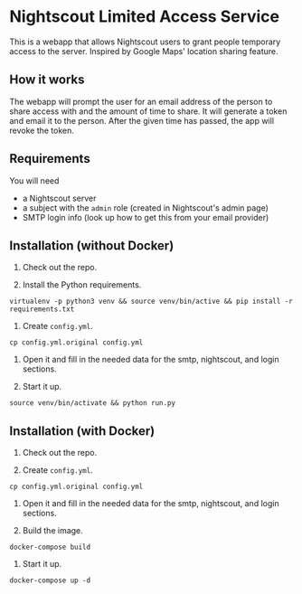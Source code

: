 # Nightscout Limited Access Service

This is a webapp that allows Nightscout users to grant people temporary access to the server. Inspired by Google Maps' location sharing feature.

## How it works

The webapp will prompt the user for an email address of the person to share access with and the amount of time to share. It will generate a token and email it to the person. After the given time has passed, the app will revoke the token.

## Requirements

You will need
- a Nightscout server
- a subject with the `admin` role (created in Nightscout's admin page)
- SMTP login info (look up how to get this from your email provider)

## Installation (without Docker)

1. Check out the repo.

1. Install the Python requirements.

  `virtualenv -p python3 venv && source venv/bin/active && pip install -r requirements.txt`

1. Create `config.yml`.

  `cp config.yml.original config.yml`

1. Open it and fill in the needed data for the smtp, nightscout, and login sections.

1. Start it up.

  `source venv/bin/activate && python run.py`

## Installation (with Docker)

1. Check out the repo.

1. Create `config.yml`.

  `cp config.yml.original config.yml`

1. Open it and fill in the needed data for the smtp, nightscout, and login sections.

1. Build the image.

  `docker-compose build`

1. Start it up.

  `docker-compose up -d`
